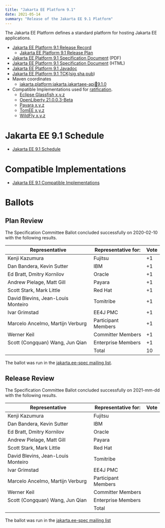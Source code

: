 ```yaml
---
title: "Jakarta EE Platform 9.1"
date: 2021-05-14
summary: "Release of the Jakarta EE 9.1 Platform"
---
```

The Jakarta EE Platform defines a standard platform for hosting Jakarta EE applications.

* [Jakarta EE Platform 9.1 Release Record](https://projects.eclipse.org/projects/ee4j.jakartaee-platform/releases/9.1)
  * [Jakarta EE Platform 9.1 Release Plan](https://eclipse-ee4j.github.io/jakartaee-platform/jakartaee9/JakartaEE9.1ReleasePlan)
* [Jakarta EE Platform 9.1 Specification Document](./jakarta-platform-spec-9.1.pdf) (PDF)
* [Jakarta EE Platform 9.1 Specification Document](./jakarta-platform-spec-9.1.html) (HTML)
* [Jakarta EE Platform 9.1 Javadoc](./apidocs)
* [Jakarta EE Platform 9.1 TCK](https://download.eclipse.org/jakartaee/platform/9.1/jakarta-jakartaeetck-9.1.0.zip)([sig](https://download.eclipse.org/jakartaee/platform/9.1/jakarta-jakartaeetck-9.1.0.zip.sig),[sha](https://download.eclipse.org/jakartaee/platform/9.1/jakarta-jakartaeetck-9.1.0.zip.sha256),[pub](https://raw.githubusercontent.com/jakartaee/specification-committee/master/jakartaee-spec-committee.pub))
* Maven coordinates
  * [jakarta.platform:jakarta.jakartaee-api:jar:9.1.0](https://search.maven.org/artifact/jakarta.platform/jakarta.jakartaee-api/9.1.0/jar)
* Compatible Implementations used for [ratification](https://www.eclipse.org/projects/efsp/?version=1.2#efsp-ratification).
  * [Eclipse Glassfish x.y.z]()
  * [OpenLiberty 21.0.0.3-Beta]()
  * [Payara x.y.z]()
  * [TomEE x.y.z]()
  * [WildFly x.y.z]()

# Jakarta EE 9.1 Schedule
* [Jakarta EE 9.1 Schedule](https://eclipse-ee4j.github.io/jakartaee-platform/jakartaee9/JakartaEE9.1#jakarta-ee-9.1-schedule)

# Compatible Implementations
* [Jakarta EE 9.1 Compatible Implementations](https://jakarta.ee/compatibility/#tab-9.1)

# Ballots

## Plan Review

The Specification Committee Ballot concluded successfully on 2020-02-10 with the following results.

| Representative                                 | Representative for: | Vote |
|------------------------------------------------|---------------------|------|
| Kenji Kazumura                                 | Fujitsu             | +1   |
| Dan Bandera, Kevin Sutter                      | IBM                 | +1   |
| Ed Bratt, Dmitry Kornilov                      | Oracle              | +1   |
| Andrew Pielage, Matt Gill                      | Payara              | +1   |
| Scott Stark, Mark Little                       | Red Hat             | +1   |
| David Blevins, Jean-Louis Monteiro             | Tomitribe           | +1   |
| Ivar Grimstad                                  | EE4J PMC            | +1   |
| Marcelo Ancelmo, Martijn Verburg               | Participant Members | +1   |
| Werner Keil                                    | Committer Members   | +1   |
| Scott (Congquan) Wang, Jun Qian                | Enterprise Members  | +1   |
|                                                | Total               | 10   |

The ballot was run in the [jakarta.ee-spec mailing list](https://www.eclipse.org/lists/jakarta.ee-spec/msg01423.html).

## Release Review 

The Specification Committee Ballot concluded successfully on 2021-mm-dd with the following results.

| Representative                                 | Representative for: | Vote |
|------------------------------------------------|---------------------|------|
| Kenji Kazumura	                             | Fujitsu	           |      |
| Dan Bandera, Kevin Sutter	                     | IBM	               |      |
| Ed Bratt, Dmitry Kornilov	                     | Oracle	           |      |
| Andrew Pielage, Matt Gill	                     | Payara	           |      |
| Scott Stark, Mark Little	                     | Red Hat	           |      |
| David Blevins, Jean-Louis Monteiro	         | Tomitribe	       |      |
| Ivar Grimstad	                                 | EE4J PMC	           |      |
| Marcelo Ancelmo, Martijn Verburg	             | Participant Members |      |
| Werner Keil	                                 | Committer Members   |      |
| Scott (Congquan) Wang, Jun Qian                | Enterprise Members  |      |
|                                                | Total               |      |

The ballot was run in the [jakarta.ee-spec mailing list]()
